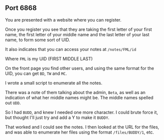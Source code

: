 ## Port 6868

You are presented with a website where you can register.  

Once you register you see that they are taking the first letter of your first name, the first letter of your middle name and the last letter of your last name, to form some sort of UID.  

It also indicates that you can access your notes at `/notes/FML/id`

Where `FML` is my UID (FIRST MIDDLE LAST)  

On the front page you find other users, and using the same format for the UID, you can get `BD`, `TW` and `MC`.  

I wrote a small script to enumerate all the notes.

There was a note of them talking about the admin, `Beta`, as well as an indication of what her middle names might be.  The middle names spelled out `UDD`.

So I had `BUDD`, and knew I needed one more character.  I could brute force it, but thought I'll just try and add a Y to make it `BUDDY`.  

That worked and I could see the notes.  I then looked at the URL for the files, and was able to enumerate her files using the format `/files/BUDDY/1`, etc.

